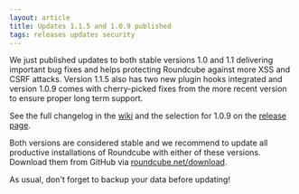 ```yaml
---
layout: article
title: Updates 1.1.5 and 1.0.9 published
tags: releases updates security
---
```


We just published updates to both stable versions 1.0 and 1.1 delivering 
important bug fixes and helps protecting Roundcube against more XSS and 
CSRF attacks. Version 1.1.5 also has two new plugin hooks integrated and 
version 1.0.9 comes with cherry-picked fixes from the more recent version 
to ensure proper long term support.

See the full changelog in the [wiki](https://github.com/roundcube/roundcubemail/wiki/Changelog#release-115)
and the selection for 1.0.9 on the [release page](https://github.com/roundcube/roundcubemail/releases/tag/1.0.9).

Both versions are considered stable and we recommend to update all
productive installations of Roundcube with either of these versions.
Download them from GitHub via [roundcube.net/download](https://roundcube.net/download).

As usual, don't forget to backup your data before updating!
